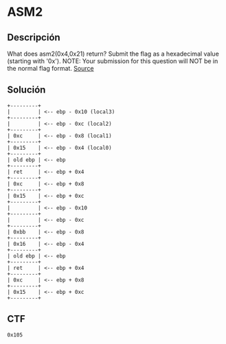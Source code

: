 # ASM2

## Descripción

What does asm2(0x4,0x21) return? Submit the flag as a hexadecimal value 
(starting with '0x'). NOTE: Your submission for this question will NOT 
be in the normal flag format. [Source](https://jupiter.challenges.picoctf.org/static/7e3eb2f90200ac88126f62ceb4bc3948/test.S)

## Solución

```
+---------+
|         | <-- ebp - 0x10 (local3)
+---------+
|         | <-- ebp - 0xc (local2)
+---------+
| 0xc     | <-- ebp - 0x8 (local1)
+---------+
| 0x15    | <-- ebp - 0x4 (local0)
+---------+
| old ebp | <-- ebp
+---------+
| ret     | <-- ebp + 0x4
+---------+
| 0xc     | <-- ebp + 0x8
+---------+
| 0x15    | <-- ebp + 0xc
+---------+
|         | <-- ebp - 0x10
+---------+
|         | <-- ebp - 0xc
+---------+
| 0xbb    | <-- ebp - 0x8
+---------+
| 0x16    | <-- ebp - 0x4
+---------+
| old ebp | <-- ebp
+---------+
| ret     | <-- ebp + 0x4
+---------+
| 0xc     | <-- ebp + 0x8
+---------+
| 0x15    | <-- ebp + 0xc
+---------+
```

## CTF

`0x105`